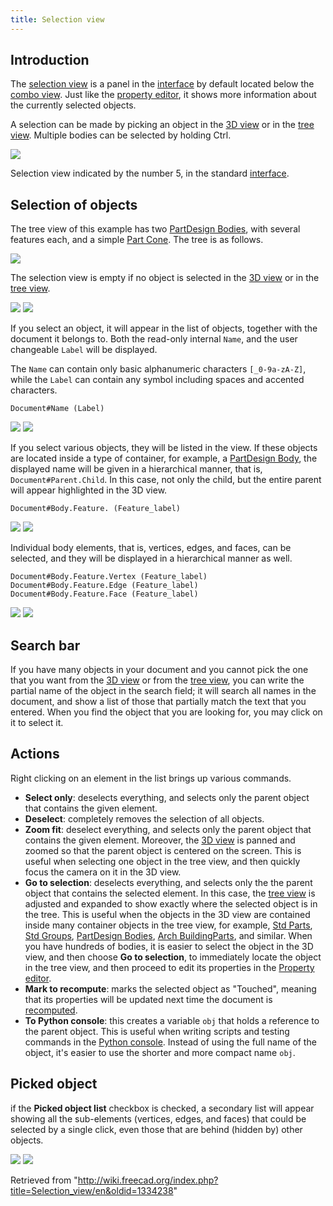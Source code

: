 ```yaml
---
title: Selection view
---
```


## Introduction

The [selection view](/Selection_view "Selection view") is a panel in the [interface](/Interface "Interface") by default located below the [combo view](/Combo_view "Combo view"). Just like the [property editor](/Property_editor "Property editor"), it shows more information about the currently selected objects.

A selection can be made by picking an object in the [3D view](/3D_view "3D view") or in the [tree view](/Tree_view "Tree view"). Multiple bodies can be selected by holding Ctrl.

![](/src/assets/images/FreeCAD_interface_base_divisions.svg)

Selection view indicated by the number 5, in the standard [interface](/Interface "Interface").

## Selection of objects

The tree view of this example has two [PartDesign Bodies](/PartDesign_Body "PartDesign Body"), with several features each, and a simple [Part Cone](/Part_Cone "Part Cone"). The tree is as follows.

![](/src/assets/images/FreeCAD_Selection_Tree_view.png)

The selection view is empty if no object is selected in the [3D view](/3D_view "3D view") or in the [tree view](/Tree_view "Tree view").

![](/src/assets/images/FreeCAD_Selection_view_empty.png) ![](/src/assets/images/FreeCAD_Selection_view_empty_3D.png)

If you select an object, it will appear in the list of objects, together with the document it belongs to. Both the read-only internal `Name`, and the user changeable `Label` will be displayed.

The `Name` can contain only basic alphanumeric characters `[_0-9a-zA-Z]`, while the `Label` can contain any symbol including spaces and accented characters.

```
Document#Name (Label)

```

![](/src/assets/images/FreeCAD_Selection_view_one_object.png) ![](/src/assets/images/FreeCAD_Selection_view_one_object_3D.png)

If you select various objects, they will be listed in the view. If these objects are located inside a type of container, for example, a [PartDesign Body](/PartDesign_Body "PartDesign Body"), the displayed name will be given in a hierarchical manner, that is, `Document#Parent.Child`. In this case, not only the child, but the entire parent will appear highlighted in the 3D view.

```
Document#Body.Feature. (Feature_label)

```

![](/src/assets/images/FreeCAD_Selection_view_many_objects.png) ![](/src/assets/images/FreeCAD_Selection_view_many_objects_3D.png)

Individual body elements, that is, vertices, edges, and faces, can be selected, and they will be displayed in a hierarchical manner as well.

```
Document#Body.Feature.Vertex (Feature_label)
Document#Body.Feature.Edge (Feature_label)
Document#Body.Feature.Face (Feature_label)

```

![](/src/assets/images/FreeCAD_Selection_view_many_objects_subelements.png) ![](/src/assets/images/FreeCAD_Selection_view_many_objects_subelements_3D.png)

## Search bar

If you have many objects in your document and you cannot pick the one that you want from the [3D view](/3D_view "3D view") or from the [tree view](/Tree_view "Tree view"), you can write the partial name of the object in the search field; it will search all names in the document, and show a list of those that partially match the text that you entered. When you find the object that you are looking for, you may click on it to select it.

## Actions

Right clicking on an element in the list brings up various commands.

- **Select only**: deselects everything, and selects only the parent object that contains the given element.
- **Deselect**: completely removes the selection of all objects.
- **Zoom fit**: deselect everything, and selects only the parent object that contains the given element. Moreover, the [3D view](/3D_view "3D view") is panned and zoomed so that the parent object is centered on the screen. This is useful when selecting one object in the tree view, and then quickly focus the camera on it in the 3D view.
- **Go to selection**: deselects everything, and selects only the the parent object that contains the selected element. In this case, the [tree view](/Tree_view "Tree view") is adjusted and expanded to show exactly where the selected object is in the tree. This is useful when the objects in the 3D view are contained inside many container objects in the tree view, for example, [Std Parts](/Std_Part "Std Part"), [Std Groups](/Std_Group "Std Group"), [PartDesign Bodies](/PartDesign_Body "PartDesign Body"), [Arch BuildingParts](/Arch_BuildingPart "Arch BuildingPart"), and similar. When you have hundreds of bodies, it is easier to select the object in the 3D view, and then choose **Go to selection**, to immediately locate the object in the tree view, and then proceed to edit its properties in the [Property editor](/Property_editor "Property editor").
- **Mark to recompute**: marks the selected object as "Touched", meaning that its properties will be updated next time the document is [recomputed](/Recompute "Recompute").
- **To Python console**: this creates a variable `obj` that holds a reference to the parent object. This is useful when writing scripts and testing commands in the [Python console](/Python_console "Python console"). Instead of using the full name of the object, it's easier to use the shorter and more compact name `obj`.

## Picked object

if the **Picked object list** checkbox is checked, a secondary list will appear showing all the sub-elements (vertices, edges, and faces) that could be selected by a single click, even those that are behind (hidden by) other objects.

![](/src/assets/images/FreeCAD_Selection_view_pick_hidden.png) ![](/src/assets/images/FreeCAD_Selection_view_pick_hidden_3D.png)

Retrieved from "<http://wiki.freecad.org/index.php?title=Selection_view/en&oldid=1334238>"
